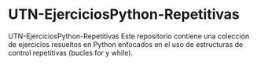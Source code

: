 # UTN-EjerciciosPython-Repetitivas
UTN-EjerciciosPython-Repetitivas Este repositorio contiene una colección de ejercicios resueltos en Python enfocados en el uso de estructuras de control repetitivas (bucles for y while).
